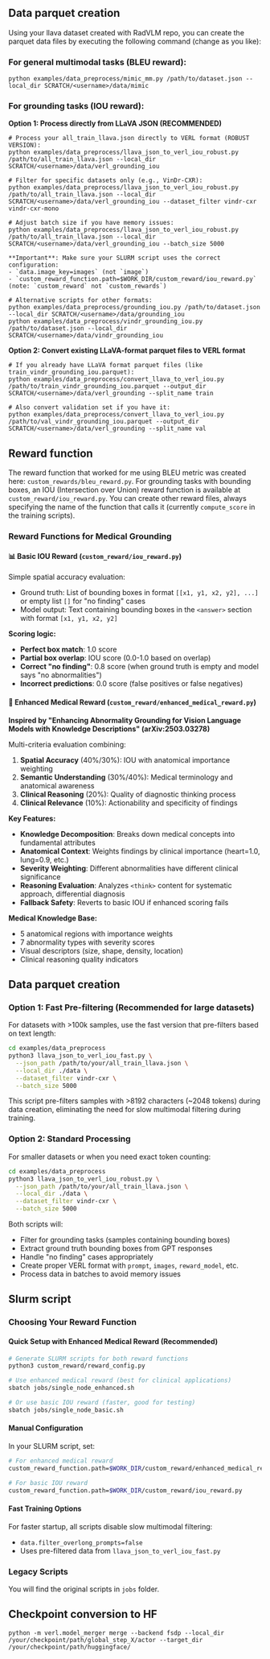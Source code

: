## Data parquet creation
Using your llava dataset created with RadVLM repo, you can create the parquet data files by executing the following command (change as you like):

### For general multimodal tasks (BLEU reward):
```
python examples/data_preprocess/mimic_mm.py /path/to/dataset.json --local_dir SCRATCH/<username>/data/mimic
```

### For grounding tasks (IOU reward):

**Option 1: Process directly from LLaVA JSON (RECOMMENDED)**
```
# Process your all_train_llava.json directly to VERL format (ROBUST VERSION):
python examples/data_preprocess/llava_json_to_verl_iou_robust.py /path/to/all_train_llava.json --local_dir SCRATCH/<username>/data/verl_grounding_iou

# Filter for specific datasets only (e.g., VinDr-CXR):
python examples/data_preprocess/llava_json_to_verl_iou_robust.py /path/to/all_train_llava.json --local_dir SCRATCH/<username>/data/verl_grounding_iou --dataset_filter vindr-cxr vindr-cxr-mono

# Adjust batch size if you have memory issues:
python examples/data_preprocess/llava_json_to_verl_iou_robust.py /path/to/all_train_llava.json --local_dir SCRATCH/<username>/data/verl_grounding_iou --batch_size 5000

**Important**: Make sure your SLURM script uses the correct configuration:
- `data.image_key=images` (not `image`)
- `custom_reward_function.path=$WORK_DIR/custom_reward/iou_reward.py` (note: `custom_reward` not `custom_rewards`)

# Alternative scripts for other formats:
python examples/data_preprocess/grounding_iou.py /path/to/dataset.json --local_dir SCRATCH/<username>/data/grounding_iou
python examples/data_preprocess/vindr_grounding_iou.py /path/to/dataset.json --local_dir SCRATCH/<username>/data/vindr_grounding_iou
```

**Option 2: Convert existing LLaVA-format parquet files to VERL format**
```
# If you already have LLaVA format parquet files (like train_vindr_grounding_iou.parquet):
python examples/data_preprocess/convert_llava_to_verl_iou.py /path/to/train_vindr_grounding_iou.parquet --output_dir SCRATCH/<username>/data/verl_grounding --split_name train

# Also convert validation set if you have it:
python examples/data_preprocess/convert_llava_to_verl_iou.py /path/to/val_vindr_grounding_iou.parquet --output_dir SCRATCH/<username>/data/verl_grounding --split_name val
```

## Reward function 
The reward function that worked for me using BLEU metric was created here: `custom_rewards/bleu_reward.py`. For grounding tasks with bounding boxes, an IOU (Intersection over Union) reward function is available at `custom_reward/iou_reward.py`. You can create other reward files, always specifying the name of the function that calls it (currently `compute_score` in the training scripts).

### Reward Functions for Medical Grounding

#### 📊 Basic IOU Reward (`custom_reward/iou_reward.py`)
Simple spatial accuracy evaluation:
- Ground truth: List of bounding boxes in format `[[x1, y1, x2, y2], ...]` or empty list `[]` for "no finding" cases
- Model output: Text containing bounding boxes in the `<answer>` section with format `[x1, y1, x2, y2]`

**Scoring logic:**
- **Perfect box match**: 1.0 score
- **Partial box overlap**: IOU score (0.0-1.0 based on overlap)
- **Correct "no finding"**: 0.8 score (when ground truth is empty and model says "no abnormalities")
- **Incorrect predictions**: 0.0 score (false positives or false negatives)

#### 🧠 Enhanced Medical Reward (`custom_reward/enhanced_medical_reward.py`)
**Inspired by "Enhancing Abnormality Grounding for Vision Language Models with Knowledge Descriptions" (arXiv:2503.03278)**

Multi-criteria evaluation combining:
1. **Spatial Accuracy** (40%/30%): IOU with anatomical importance weighting
2. **Semantic Understanding** (30%/40%): Medical terminology and anatomical awareness
3. **Clinical Reasoning** (20%): Quality of diagnostic thinking process
4. **Clinical Relevance** (10%): Actionability and specificity of findings

**Key Features:**
- **Knowledge Decomposition**: Breaks down medical concepts into fundamental attributes
- **Anatomical Context**: Weights findings by clinical importance (heart=1.0, lung=0.9, etc.)
- **Severity Weighting**: Different abnormalities have different clinical significance
- **Reasoning Evaluation**: Analyzes `<think>` content for systematic approach, differential diagnosis
- **Fallback Safety**: Reverts to basic IOU if enhanced scoring fails

**Medical Knowledge Base:**
- 5 anatomical regions with importance weights
- 7 abnormality types with severity scores
- Visual descriptors (size, shape, density, location)
- Clinical reasoning quality indicators 

## Data parquet creation

### Option 1: Fast Pre-filtering (Recommended for large datasets)

For datasets with >100k samples, use the fast version that pre-filters based on text length:

```bash
cd examples/data_preprocess
python3 llava_json_to_verl_iou_fast.py \
  --json_path /path/to/your/all_train_llava.json \
  --local_dir ./data \
  --dataset_filter vindr-cxr \
  --batch_size 5000
```

This script pre-filters samples with >8192 characters (~2048 tokens) during data creation, eliminating the need for slow multimodal filtering during training.

### Option 2: Standard Processing

For smaller datasets or when you need exact token counting:

```bash
cd examples/data_preprocess
python3 llava_json_to_verl_iou_robust.py \
  --json_path /path/to/your/all_train_llava.json \
  --local_dir ./data \
  --dataset_filter vindr-cxr \
  --batch_size 5000
```

Both scripts will:
- Filter for grounding tasks (samples containing bounding boxes)
- Extract ground truth bounding boxes from GPT responses
- Handle "no finding" cases appropriately
- Create proper VERL format with `prompt`, `images`, `reward_model`, etc.
- Process data in batches to avoid memory issues

## Slurm script 

### Choosing Your Reward Function

#### Quick Setup with Enhanced Medical Reward (Recommended)
```bash
# Generate SLURM scripts for both reward functions
python3 custom_reward/reward_config.py

# Use enhanced medical reward (best for clinical applications)
sbatch jobs/single_node_enhanced.sh

# Or use basic IOU reward (faster, good for testing)
sbatch jobs/single_node_basic.sh
```

#### Manual Configuration
In your SLURM script, set:
```bash
# For enhanced medical reward
custom_reward_function.path=$WORK_DIR/custom_reward/enhanced_medical_reward.py

# For basic IOU reward  
custom_reward_function.path=$WORK_DIR/custom_reward/iou_reward.py
```

#### Fast Training Options
For faster startup, all scripts disable slow multimodal filtering:
- `data.filter_overlong_prompts=false`
- Uses pre-filtered data from `llava_json_to_verl_iou_fast.py`

### Legacy Scripts
You will find the original scripts in `jobs` folder. 

## Checkpoint conversion to HF
```
python -m verl.model_merger merge --backend fsdp --local_dir /your/checkpoint/path/global_step_X/actor --target_dir /your/checkpoint/path/huggingface/
```


